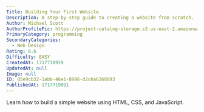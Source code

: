 ```yaml
---
Title: Building Your First Website
Description: A step-by-step guide to creating a website from scratch.
Author: Michael Scott
AuthorProfilePic: https://project-catalog-storage.s3.us-east-2.amazonaws.com/images/pfp.png
PrimaryCategory: programming
SecondaryCategories:
  - Web Design
Rating: 8.6
Difficulty: EASY
CreatedAt: 1717718919
UpdatedAt: null
Image: null
ID: 85e9cb32-1abb-46e1-8996-d2c6a6268893
PublishedAt: 1717719091
---
```


Learn how to build a simple website using HTML, CSS, and JavaScript.
